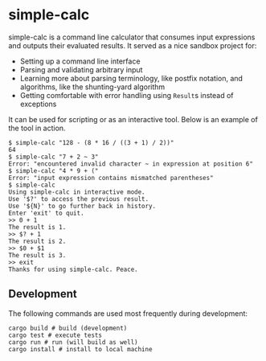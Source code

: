 # simple-calc

simple-calc is a command line calculator that consumes input expressions and outputs their evaluated results. It served as a nice sandbox project for:

* Setting up a command line interface
* Parsing and validating arbitrary input
* Learning more about parsing terminology, like postfix notation, and algorithms, like the shunting-yard algorithm
* Getting comfortable with error handling using `Result`s instead of exceptions

It can be used for scripting or as an interactive tool. Below is an example of the tool in action.

```shell
$ simple-calc "128 - (8 * 16 / ((3 + 1) / 2))"
64
$ simple-calc "7 + 2 ~ 3"
Error: "encountered invalid character ~ in expression at position 6"
$ simple-calc "4 * 9 + ("
Error: "input expression contains mismatched parentheses"
$ simple-calc
Using simple-calc in interactive mode.
Use '$?' to access the previous result.
Use '${N}' to go further back in history.
Enter 'exit' to quit.
>> 0 + 1
The result is 1.
>> $? + 1
The result is 2.
>> $0 + $1
The result is 3.
>> exit
Thanks for using simple-calc. Peace.
```

## Development

The following commands are used most frequently during development:

```shell
cargo build # build (development)
cargo test # execute tests
cargo run # run (will build as well)
cargo install # install to local machine
```
